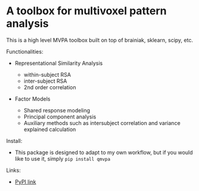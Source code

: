 # A toolbox for multivoxel pattern analysis

This is a high level  MVPA toolbox built on top of brainiak, sklearn, scipy, etc. 

Functionalities: 
- Representational Similarity Analysis
  - within-subject RSA
  - inter-subject RSA
  - 2nd order correlation 

- Factor Models 
  - Shared response modeling  
  - Principal component analysis
  - Auxiliary methods such as intersubject correlation and variance explained calculation 

Install: 
- This package is designed to adapt to my own workflow, but if you would like to use it, simply `pip install qmvpa`

Links: 
- <a href="https://pypi.python.org/pypi?%3Aaction=pkg_edit&name=qmvpa">PyPI link</a>
